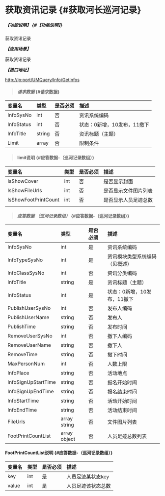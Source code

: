 # 获取资讯记录 {#获取河长巡河记录}

##### _【功能说明】_ {#【功能说明】}

获取资讯记录

_**【应用场景】**_

获取资讯记录

_**【接口地址】**_

[http://ip:port/UMQuery/Info/GetInfos](http://ip:port/HMQuery/PatrolRiver/GetPatrolRivers)

> #### _请求数据_ {#请求数据}

| 变量名 | 类型 | 是否必须 | 描述 |
| :--- | :--- | :--- | :--- |
| InfoSysNo | int | 否 | 资讯系统编码 |
| InfoStatus | int | 否 | 状态：0新增，10发布，11撤下 |
| InfoTitle | string | 否 | 资讯标题（主题） |
| Limit | array | 否 | 限制条件 |

> #### limit说明 {#应答数据-（巡河记录数组）}

| 变量名 | 类型 | 是否必须 | 描述 |
| :--- | :--- | :--- | :--- |
| IsShowCover | int | 否 | 是否显示封面 |
| IsShowFileUrls | int | 否 | 是否显示文件图片列表 |
| IsShowFootPrintCount | int | 否 | 是否显示人员足迹总数 |
|  |  |  |  |

> #### _应答数据 （巡河记录数组）_ {#应答数据-（巡河记录数组）}

| 变量名 | 类型 | 是否必须 | 描述 |
| :--- | :--- | :--- | :--- |
| InfoSysNo | int | 是 | 资讯系统编码 |
| InfoTypeSysNo | int | 是 | 资讯模块类型系统编码（见概述） |
| InfoClassSysNo | int | 否 | 资讯分类编码 |
| InfoTitle | string | 是 | 资讯标题（主题） |
| InfoStatus | int | 是 | 状态：0新增，10发布，11撤下 |
| PublishUserSysNo | int | 否 | 发布人编码 |
| PublishUserName | string | 否 | 发布人 |
| PublishTime | string | 否 | 发布时间 |
| RemoveUserSysNo | int | 否 | 撤下人编码 |
| RemoveUserName | string | 否 | 撤下人 |
| RemoveTime | string | 否 | 撤下时间 |
| MaxPersonNum | int | 否 | 人数上限 |
| InfoPlace | string | 否 | 活动地点 |
| InfoSignUpStartTime | string | 否 | 报名开始时间 |
| InfoSignUpEndTime | string | 否 | 报名结束时间 |
| InfoStartTime | string | 否 | 活动开始时间 |
| InfoEndTime | string | 否 | 活动结束时间 |
| FileUrls | array string | 否 | 文件图片列表 |
| FootPrintCountList | array object | 否 | 人员足迹总数列表 |

#### FootPrintCountList说明 {#应答数据-（巡河记录数组）}

| 变量名 | 类型 | 是否必须 | 描述 |
| :--- | :--- | :--- | :--- |
| key | int | 是 | 人员足迹某状态key |
| value | int | 是 | 人员足迹该状态总数 |



